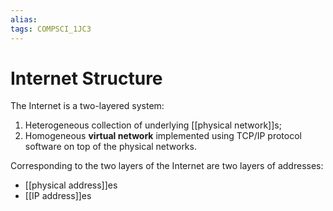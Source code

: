 ```yaml
---
alias:
tags: COMPSCI_1JC3
---
```

# Internet Structure
The Internet is a two-layered system:
1. Heterogeneous collection of underlying [[physical network]]s;
2. Homogeneous **virtual network** implemented using TCP/IP protocol software on top of the physical networks.

Corresponding to the two layers of the Internet are two layers of addresses:
- [[physical address]]es
- [[IP address]]es